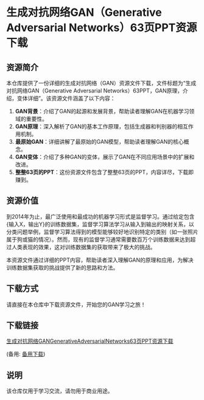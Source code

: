 # 生成对抗网络GAN（Generative Adversarial Networks）63页PPT资源下载

## 资源简介

本仓库提供了一份详细的生成对抗网络（GAN）资源文件下载，文件标题为“生成对抗网络GAN（Generative Adversarial Networks）63PPT，GAN原理，介绍，变体详细”。该资源文件涵盖了以下内容：

1. **GAN背景**：介绍了GAN的起源和发展背景，帮助读者理解GAN在机器学习领域的重要性。
2. **GAN原理**：深入解析了GAN的基本工作原理，包括生成器和判别器的相互作用机制。
3. **最原始GAN**：详细讲解了最原始的GAN模型，帮助读者理解GAN的核心概念。
4. **GAN变体**：介绍了多种GAN的变体，展示了GAN在不同应用场景中的扩展和改进。
5. **整整63页的PPT**：这份资源文件包含了整整63页的PPT，内容详尽，下载即赚到。

## 资源价值

到2014年为止，最广泛使用和最成功的机器学习形式是监督学习。通过给定包含{输入X，输出Y}的训练数据集，监督学习算法学习从输入到输出的映射关系，以分类问题举例，监督学习算法得到的模型能够较好地识别特定的类别（如一张照片属于狗或猫的情况）。然而，现有的监督学习通常需要数百万个训练数据来达到超过人类表现的效果，这对训练数据集的获取带来了极大的挑战。

本资源文件通过详细的PPT内容，帮助读者深入理解GAN的原理和应用，为解决训练数据集获取的挑战提供了新的思路和方法。

## 下载方式

请直接在本仓库中下载资源文件，开始您的GAN学习之旅！

## 下载链接
[生成对抗网络GANGenerativeAdversarialNetworks63页PPT资源下载](https://pan.quark.cn/s/157345933a6a) 

(备用: [备用下载](https://pan.baidu.com/s/1PCuDIq8q7lD9O_M7Bp5G3Q?pwd=1234))

## 说明

该仓库仅用于学习交流，请勿用于商业用途。

